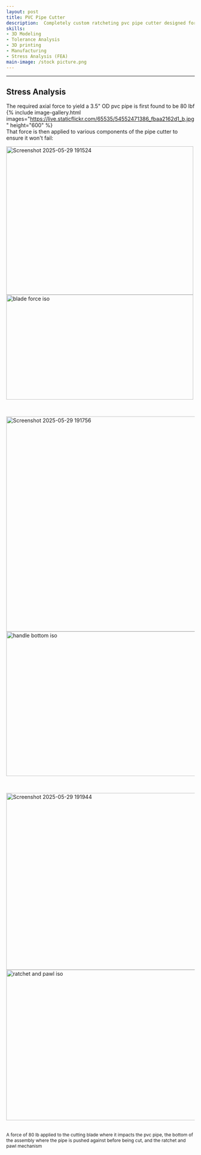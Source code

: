```yaml
---
layout: post
title: PVC Pipe Cutter
description:  Completely custom ratcheting pvc pipe cutter designed for larger pipe diameters of 3.5 inches and below.
skills: 
- 3D Modeling
- Tolerance Analysis
- 3D printing
- Manufacturing
- Stress Analysis (FEA)
main-image: /stock picture.png
---
```


---
## Stress Analysis
The required axial force to yield a 3.5" OD pvc pipe is first found to be 80 lbf
{% include image-gallery.html images="https://live.staticflickr.com/65535/54552471386_fbaa2162d1_b.jpg" height="600" %}
<br>
That force is then applied to various components of the pipe cutter to ensure it won't fail:

<a data-flickr-embed="true" href="https://www.flickr.com/photos/202895974@N04/54553950987/in/dateposted-public/" title="Screenshot 2025-05-29 191524"><img src="https://live.staticflickr.com/65535/54553950987_bfe74cc8cf_w.jpg" width="500" height="396" alt="Screenshot 2025-05-29 191524"/></a>
<a data-flickr-embed="true" href="https://www.flickr.com/photos/202895974@N04/54555016439/in/dateposted-public/" title="blade force iso"><img src="https://live.staticflickr.com/65535/54555016439_a930d0acaa_w.jpg" width="500" height="280" alt="blade force iso"/></a>

<br> 

<a data-flickr-embed="true" href="https://www.flickr.com/photos/202895974@N04/54555066383/in/dateposted-public/" title="Screenshot 2025-05-29 191756"><img src="https://live.staticflickr.com/65535/54555066383_b3bf7a121e_w.jpg" width="600" height="574" alt="Screenshot 2025-05-29 191756"/></a>
<a data-flickr-embed="true" href="https://www.flickr.com/photos/202895974@N04/54555066393/in/dateposted-public/" title="handle bottom iso"><img src="https://live.staticflickr.com/65535/54555066393_cbeb111fff_w.jpg" width="600" height="386" alt="handle bottom iso"/></a>

<br>

<a data-flickr-embed="true" href="https://www.flickr.com/photos/202895974@N04/54555016424/in/dateposted-public/" title="Screenshot 2025-05-29 191944"><img src="https://live.staticflickr.com/65535/54555016424_ba96c33d89_w.jpg" width="600" height="472" alt="Screenshot 2025-05-29 191944"/></a>
<a data-flickr-embed="true" href="https://www.flickr.com/photos/202895974@N04/54553950982/in/dateposted-public/" title="ratchet and pawl iso"><img src="https://live.staticflickr.com/65535/54553950982_3f69ef88bb_w.jpg" width="600" height="402" alt="ratchet and pawl iso"/></a>

<br>
<span style="font-size: 12px">A force of 80 lb applied to the cutting blade where it impacts the pvc pipe, the bottom of the assembly where the pipe is pushed against before being cut, and the ratchet and pawl mechanism</span>  


